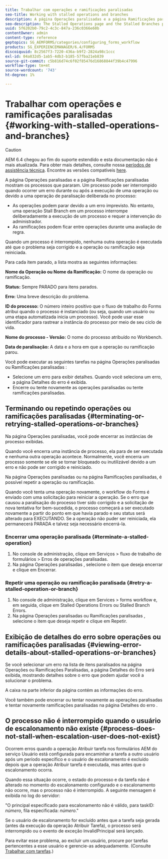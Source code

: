 ```yaml
---
title: Trabalhar com operações e ramificações paralisadas
seo-title: Working with stalled operations and branches
description: A página Operações paralisadas e a página Ramificações paralisadas mostram os processos que pararam.
seo-description: The Stalled Operations page and the Stalled Branches page show the processes that have stalled.
uuid: 5f6202b0-79c2-4c3c-847a-236c0366e60b
contentOwner: admin
content-type: reference
geptopics: SG_AEMFORMS/categories/configuring_forms_workflow
products: SG_EXPERIENCEMANAGER/6.4/FORMS
discoiquuid: 8c2567f3-7220-436a-b9f2-2824a98c1ccc
exl-id: 04a832d5-1ab5-4db3-b185-57fba21eb839
source-git-commit: c5b816d74c6f02f85476d16868844f39b4c47996
workflow-type: tm+mt
source-wordcount: '743'
ht-degree: 1%

---
```


# Trabalhar com operações e ramificações paralisadas {#working-with-stalled-operations-and-branches}

>[!CAUTION]
>
>AEM 6.4 chegou ao fim do suporte estendido e esta documentação não é mais atualizada. Para obter mais detalhes, consulte nossa [períodos de assistência técnica](https://helpx.adobe.com/br/support/programs/eol-matrix.html). Encontre as versões compatíveis [here](https://experienceleague.adobe.com/docs/).

A página Operações paralisadas e a página Ramificações paralisadas mostram os processos que pararam. Um processo pode ser interrompido quando ocorrer um erro durante ou após a execução de uma operação ou devido a uma operação de paralisação deliberada no processo:

* As operações podem parar devido a um erro imprevisto. No entanto, uma operação Stall Branch em um processo interrompe deliberadamente a execução de um processo e requer a intervenção do administrador.
* As ramificações podem ficar entre operações durante uma avaliação de regra.

Quando um processo é interrompido, nenhuma outra operação é executada até que o problema seja corrigido e a operação ou ramificação seja reiniciada.

Para cada item parado, a lista mostra as seguintes informações:

**Nome da Operação ou Nome da Ramificação:** O nome da operação ou ramificação.

**Status:** Sempre PARADO para itens parados.

**Erro:** Uma breve descrição do problema.

**ID do processo:** O número inteiro positivo que o fluxo de trabalho do Forms atribui quando o processo é instanciado (ou seja, quando um usuário ou uma etapa automatizada inicia um processo). Você pode usar esse identificador para rastrear a instância do processo por meio de seu ciclo de vida.

**Nome do processo - Versão:** O nome do processo atribuído no Workbench.

**Data de paralisação:** A data e a hora em que a operação ou ramificação parou.

Você pode executar as seguintes tarefas na página Operações paralisadas ou Ramificações paralisadas :

* Selecione um erro para exibir detalhes. Quando você seleciona um erro, a página Detalhes do erro é exibida.
* Encerre ou tente novamente as operações paralisadas ou tente ramificações paralisadas.

## Terminando ou repetindo operações ou ramificações paralisadas {#terminating-or-retrying-stalled-operations-or-branches}

Na página Operações paralisadas, você pode encerrar as instâncias de processo exibidas.

Quando você encerra uma instância de processo, ela para de ser executada e nenhuma outra operação acontece. Normalmente, você encerra um processo somente se ele se tornar bloqueado ou inutilizável devido a um erro e não pode ser corrigido e reiniciado.

Na página Operações paralisadas ou na página Ramificações paralisadas, é possível repetir a operação ou ramificação.

Quando você tenta uma operação novamente, o workflow do Forms é enviado com uma solicitação para reiniciar a operação. Se o erro que causou a paralisação do processo tiver sido corrigido e a solicitação de nova tentativa for bem-sucedida, o processo começará a ser executado novamente a partir do ponto em que havia parado e seu status será alterado para EXECUTANDO. Se a operação não puder ser reiniciada, ela permanecerá PARADA e talvez seja necessário encerrá-la.

### Encerrar uma operação paralisada {#terminate-a-stalled-operation}

1. No console de administração, clique em Serviços > fluxo de trabalho de formulários > Erros de operações paralisadas.
1. Na página Operações paralisadas , selecione o item que deseja encerrar e clique em Encerrar.

### Repetir uma operação ou ramificação paralisada {#retry-a-stalled-operation-or-branch}

1. No console de administração, clique em Services > forms workflow e, em seguida, clique em Stalled Operations Errors ou Stalled Branch Errors.
1. Na página Operações paralisadas ou Ramificações paralisadas , selecione o item que deseja repetir e clique em Repetir.

## Exibição de detalhes do erro sobre operações ou ramificações paralisadas {#viewing-error-details-about-stalled-operations-or-branches}

Se você selecionar um erro na lista de itens paralisados na página Operações ou Ramificações Paralisadas, a página Detalhes do Erro será exibida, mostrando detalhes sobre o erro que podem ajudar você a solucionar o problema.

A caixa na parte inferior da página contém as informações do erro.

Você também pode encerrar ou tentar novamente as operações paralisadas e tentar novamente ramificações paralisadas na página Detalhes do erro .

## O processo não é interrompido quando o usuário de escalonamento não existe {#process-does-not-stall-when-escalation-user-does-not-exist}

Ocorrem erros quando a operação Atribuir tarefa nos formulários AEM do serviço Usuário está configurada para encaminhar a tarefa a outro usuário após um período específico e o usuário de escalonamento é excluído depois que a operação Atribuir tarefa é executada, mas antes que o escalonamento ocorra.

Quando essa situação ocorre, o estado do processo e da tarefa não é alterado no momento do escalonamento configurado e o escalonamento não ocorre, mas o processo não é interrompido. A seguinte mensagem é exibida no log do servidor:

&quot;O principal especificado para escalonamento não é válido, para taskID: *número*, fila especificada: *número*.&quot;

Se o usuário de escalonamento for excluído antes que a tarefa seja gerada (antes da execução da operação Atribuir Tarefa), o processo será interrompido ou o evento de exceção InvalidPrincipal será lançado.

Para evitar esse problema, ao excluir um usuário, procure por tarefas pertencentes a esse usuário e gerencie-as adequadamente. (Consulte [Trabalhar com tarefas](/help/forms/using/admin-help/tasks.md#working-with-tasks).)
